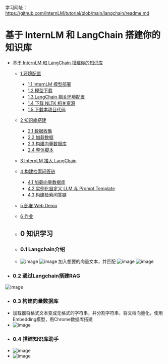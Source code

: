 学习网址：https://github.com/InternLM/tutorial/blob/main/langchain/readme.md

# 基于 InternLM 和 LangChain 搭建你的知识库

- [基于 InternLM 和 LangChain 搭建你的知识库](#基于-internlm-和-langchain-搭建你的知识库)
  - [1 环境配置](#1-环境配置)
    - [1.1 InternLM 模型部署](#11-internlm-模型部署)
    - [1.2 模型下载](#12-模型下载)
    - [1.3 LangChain 相关环境配置](#13-langchain-相关环境配置)
    - [1.4 下载 NLTK 相关资源](#14-下载-nltk-相关资源)
    - [1.5 下载本项目代码](#15-下载本项目代码)
  - [2 知识库搭建](#2-知识库搭建)
    - [2.1 数据收集](#21-数据收集)
    - [2.2 加载数据](#22-加载数据)
    - [2.3 构建向量数据库](#23-构建向量数据库)
    - [2.4 整体脚本](#24-整体脚本)
  - [3 InternLM 接入 LangChain](#3-internlm-接入-langchain)
  - [4 构建检索问答链](#4-构建检索问答链)
    - [4.1 加载向量数据库](#41-加载向量数据库)
    - [4.2 实例化自定义 LLM 与 Prompt Template](#42-实例化自定义-llm-与-prompt-template)
    - [4.3 构建检索问答链](#43-构建检索问答链)
  - [5 部署 Web Demo](#5-部署-web-demo)
  - [6 作业](#6-作业)
 
  - ## 0 知识学习
  - ### 0.1 Langchain介绍
  - ![image](https://github.com/dddxs/blog/assets/67686777/99a6b3c1-ef8a-477a-918c-0ff4dda1e4ed)
![image](https://github.com/dddxs/blog/assets/67686777/3f29d749-ad1f-407c-b697-a00cc5a002ed)
加入想要的向量文本，并匹配
![image](https://github.com/dddxs/blog/assets/67686777/5d6f5fb3-1d4b-4f5e-a962-f747cfed4f86)
![image](https://github.com/dddxs/blog/assets/67686777/f9eb2790-dd62-4687-a594-e2a41f6dd02b)
 - ### 0.2 通过Langchain搭建RAG
![image](https://github.com/dddxs/blog/assets/67686777/8aa7a4f3-f513-48a6-b439-26c88fe7ae33)
 - ### 0.3 构建向量数据库
 - 加载器将格式文本变成无格式的字符串，并分割字符串，将文档向量化，使用Embedding模型，用Chrome数据库搭建
 - ![image](https://github.com/dddxs/blog/assets/67686777/89cbc74d-c576-4ae0-b0f0-f4ab38f6bda2)
 - ### 0.4 搭建知识库助手
 - ![image](https://github.com/dddxs/blog/assets/67686777/446e482e-8c19-4ccf-b173-a58572da494c)
 - ![image](https://github.com/dddxs/blog/assets/67686777/8bfe3357-acbd-44f9-bd41-45c5cb038e43)








